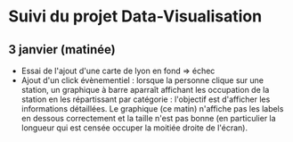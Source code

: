 # Suivi du projet Data-Visualisation

## 3 janvier (matinée)

- Essai de l'ajout d'une carte de lyon en fond => échec
- Ajout d'un click évènementiel : lorsque la personne clique sur une station, un graphique à barre aparraît affichant les occupation de la station en les répartissant par catégorie : l'objectif est d'afficher les informations détaillées. Le graphique (ce matin) n'affiche pas les labels en dessous correctement et la taille n'est pas bonne (en particulier la longueur qui est censée occuper la moitiée droite de l'écran).